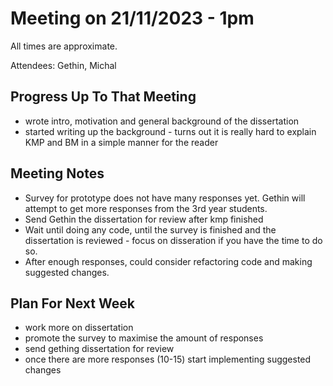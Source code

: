 # Meeting on 21/11/2023 - 1pm
All times are approximate.

Attendees: Gethin, Michal

## Progress Up To That Meeting

* wrote intro, motivation and general background of the dissertation
* started writing up the background - turns out it is really hard to explain KMP and BM in a simple manner for the reader

## Meeting Notes

* Survey for prototype does not have many responses yet. Gethin will attempt to get more responses from the 3rd year students.
* Send Gethin the dissertation for review after kmp finished
* Wait until doing any code, until the survey is finished and the dissertation is reviewed - focus on disseration if you have the time to do so.
* After enough responses, could consider refactoring code and making suggested changes.


## Plan For Next Week
* work more on dissertation
* promote the survey to maximise the amount of responses
* send gething dissertation for review
* once there are more responses (10-15) start implementing suggested changes